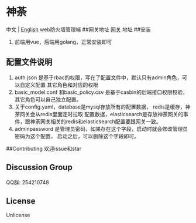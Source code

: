 # 神荼
中文 | [English](./README_EN.md)
web防火墙管理端
##网关地址
[网关](https://github.com/jixindatech/shenshu-gw) 地址
##安装
1. 前端用vue，后端用golang，正常安装即可

## 配置文件说明
1. auth.json 是基于rbac的权限，写在了配置文件中，默认只有admin角色，可以自定义配置
其它角色和对应的权限
2. basic_model.conf 和basic_policy.csv 是基于casbin的后端接口权限校验，
其它角色可以自己独立配置。
3. 关于config.yaml，database是mysql存放所有的配置数据， redis是缓存，神荼网关会从redis里面定时拉取
配置数据，elasticsearch是存放神荼网关的事件，跟神荼网关相关的redis和elasticsearch配置要跟网关一致。
4. adminpassword 是管理员密码，如果存在这个字段，启动时就会修改管理员密码为这个配置，
启动之后，可以删除这个字段即可。

##Contributing
欢迎issue和star

## Discussion Group
QQ群: 254210748

## License
Unlicense



